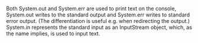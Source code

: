 Both System.out and System.err are used to print text on the console,
System.out writes to the standard output and System.err writes to
standard error output. (The differentiation is useful e.g. when
redirecting the output.) System.in represents the standard input as an
InputStream object, which, as the name implies, is used to input text.